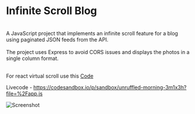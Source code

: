 <h1>Infinite Scroll Blog</h1> 
<br/>A JavaScript project that implements an infinite scroll feature for a blog using paginated JSON feeds from the API.  
<br/> <br/> The project uses Express to avoid CORS issues and displays the photos in a single column format. 
<br/> <br/> 

For react virtual scroll use this [Code](https://github.com/imvino/Infinite-Scroll-Orkes/tree/main/reactApp "Code")

Livecode - https://codesandbox.io/p/sandbox/unruffled-morning-3m1x3h?file=%2Fapp.js

![Screenshot](https://user-images.githubusercontent.com/49083863/219358156-7d774659-48e1-460a-9d04-4f1a8aa6c0ef.png)


